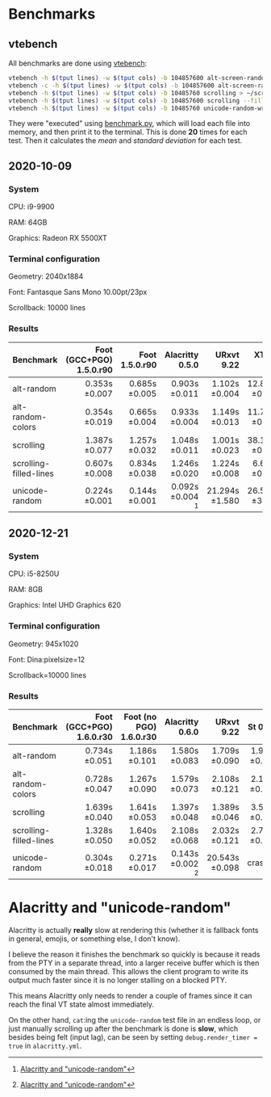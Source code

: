 # Benchmarks

## vtebench

All benchmarks are done using [vtebench](https://github.com/alacritty/vtebench):

```sh
vtebench -h $(tput lines) -w $(tput cols) -b 104857600 alt-screen-random-write > ~/alt-random
vtebench -c -h $(tput lines) -w $(tput cols) -b 104857600 alt-screen-random-write > ~/alt-random-colors
vtebench -h $(tput lines) -w $(tput cols) -b 10485760 scrolling > ~/scrolling
vtebench -h $(tput lines) -w $(tput cols) -b 104857600 scrolling --fill-lines > ~/scrolling-filled-lines
vtebench -h $(tput lines) -w $(tput cols) -b 10485760 unicode-random-write > ~/unicode-random
```

They were "executed" using [benchmark.py](../scripts/benchmark.py),
which will load each file into memory, and then print it to the
terminal. This is done **20** times for each test. Then it calculates
the _mean_ and _standard deviation_ for each test.


## 2020-10-09

### System

CPU: i9-9900

RAM: 64GB

Graphics: Radeon RX 5500XT


### Terminal configuration

Geometry: 2040x1884

Font: Fantasque Sans Mono 10.00pt/23px

Scrollback: 10000 lines


### Results


| Benchmark              | Foot (GCC+PGO) 1.5.0.r90 | Foot 1.5.0.r90 |    Alacritty 0.5.0 |     URxvt 9.22 |      XTerm 360 |
|------------------------|-------------------------:|---------------:|-------------------:|---------------:|---------------:|
| alt-random             |            0.353s ±0.007 |  0.685s ±0.005 | 0.903s ±0.011      |  1.102s ±0.004 | 12.886s ±0.064 |
| alt-random-colors      |            0.354s ±0.019 |  0.665s ±0.004 | 0.933s ±0.004      |  1.149s ±0.013 | 11.739s ±0.093 |
| scrolling              |            1.387s ±0.077 |  1.257s ±0.032 | 1.048s ±0.011      |  1.001s ±0.023 | 38.187s ±0.192 |
| scrolling-filled-lines |            0.607s ±0.008 |  0.834s ±0.038 | 1.246s ±0.020      |  1.224s ±0.008 |  6.619s ±0.166 |
| unicode-random         |            0.224s ±0.001 |  0.144s ±0.001 | 0.092s ±0.004 [^1] | 21.294s ±1.580 | 26.594s ±3.801 |


## 2020-12-21

### System

CPU: i5-8250U

RAM: 8GB

Graphics: Intel UHD Graphics 620


### Terminal configuration

Geometry: 945x1020

Font: Dina:pixelsize=12

Scrollback=10000 lines


### Results


| Benchmark              | Foot (GCC+PGO) 1.6.0.r30 | Foot (no PGO) 1.6.0.r30 |    Alacritty 0.6.0 |       URxvt 9.22 |      St 0.8.4 |       XTerm 362 |
|------------------------|-------------------------:|------------------------:|-------------------:|-----------------:|--------------:|----------------:|
| alt-random             |            0.734s ±0.051 |           1.186s ±0.101 | 1.580s ±0.083      |    1.709s ±0.090 | 1.953s ±0.038 |  38.693s ±0.298 |
| alt-random-colors      |            0.728s ±0.047 |           1.267s ±0.090 | 1.579s ±0.073      |    2.108s ±0.121 | 2.185s ±0.099 |  34.123s ±0.194 |
| scrolling              |            1.639s ±0.040 |           1.641s ±0.053 | 1.397s ±0.048      |    1.389s ±0.046 | 3.599s ±0.124 | 136.514s ±0.534 |
| scrolling-filled-lines |            1.328s ±0.050 |           1.640s ±0.052 | 2.108s ±0.068      |    2.032s ±0.121 | 2.718s ±0.088 |  21.383s ±0.072 |
| unicode-random         |            0.304s ±0.018 |           0.271s ±0.017 | 0.143s ±0.002 [^1] |   20.543s ±0.098 |       crashed |  16.013s ±0.253 |

[^1]: [Alacritty and "unicode-random"](#alacritty-and-unicode-random)


# Alacritty and "unicode-random"

Alacritty is actually **really** slow at rendering this (whether it is
fallback fonts in general, emojis, or something else, I don't know).

I believe the reason it finishes the benchmark so quickly is because
it reads from the PTY in a separate thread, into a larger receive
buffer which is then consumed by the main thread. This allows the
client program to write its output much faster since it is no longer
stalling on a blocked PTY.

This means Alacritty only needs to render a couple of frames since it
can reach the final VT state almost immediately.

On the other hand, `cat`:ing the `unicode-random` test file in an
endless loop, or just manually scrolling up after the benchmark is
done is **slow**, which besides being felt (input lag), can be seen by
setting `debug.render_timer = true` in `alacritty.yml`.
